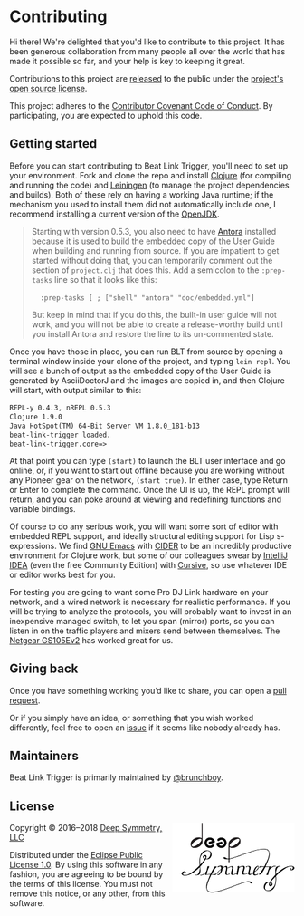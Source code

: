 # Contributing

Hi there! We're delighted that you'd like to contribute to this project.
It has been generous collaboration from many people all over the world
that has made it possible so far, and your help is key to keeping it
great.

Contributions to this project are [released][contributions-released]
to the public under the [project's open source license](LICENSE).

This project adheres to the
[Contributor Covenant Code of Conduct][covenant].
By participating, you are expected to uphold this code.

## Getting started

Before you can start contributing to Beat Link Trigger, you'll need to
set up your environment. Fork and clone the repo and install
[Clojure][clojure] (for compiling and running the code) and
[Leiningen](https://leiningen.org) (to manage the project dependencies
and builds). Both of these rely on having a working Java runtime; if
the mechanism you used to install them did not automatically include
one, I recommend installing a current version of the
[OpenJDK](http://openjdk.java.net).

> Starting with version 0.5.3, you also need to have
> [Antora](https://antora.org) installed because it is used to build the
> embedded copy of the User Guide when building and running from source.
> If you are impatient to get started without doing that, you can
> temporarily comment out the section of `project.clj` that does this.
> Add a semicolon to the `:prep-tasks` line so that it looks like this:
>
>  `  :prep-tasks [ ; ["shell" "antora" "doc/embedded.yml"]`
>
> But keep in mind that if you do this, the built-in user guide will
> not work, and you will not be able to create a release-worthy build
> until you install Antora and restore the line to its un-commented
> state.

Once you have those in place, you can run BLT from source by opening a
terminal window inside your clone of the project, and typing `lein
repl`. You will see a bunch of output as the embedded copy of the User
Guide is generated by AsciiDoctorJ and the images are copied in, and
then Clojure will start, with output similar to this:

    REPL-y 0.4.3, nREPL 0.5.3
    Clojure 1.9.0
    Java HotSpot(TM) 64-Bit Server VM 1.8.0_181-b13
    beat-link-trigger loaded.
    beat-link-trigger.core=>

At that point you can type `(start)` to launch the BLT user interface
and go online, or, if you want to start out offline because you are
working without any Pioneer gear on the network, `(start true)`. In
either case, type Return or Enter to complete the command. Once the UI
is up, the REPL prompt will return, and you can poke around at viewing
and redefining functions and variable bindings.

Of course to do any serious work, you will want some sort of editor
with embedded REPL support, and ideally structural editing support for
Lisp s-expressions. We find [GNU Emacs][emacs] with [CIDER][cider] to
be an incredibly productive environment for Clojure work, but some of
our colleagues swear by [IntelliJ IDEA][idea] (even the free Community
Edition) with [Cursive][cursive], so use whatever IDE or editor works
best for you.

For testing you are going to want some Pro DJ Link hardware on your
network, and a wired network is necessary for realistic performance.
If you will be trying to analyze the protocols, you will probably want
to invest in an inexpensive managed switch, to let you span (mirror)
ports, so you can listen in on the traffic players and mixers send
between themselves. The [Netgear GS105Ev2][switch] has worked great
for us.

## Giving back

Once you have something working you’d like to share, you can open a
[pull request][pulls].

Or if you simply have an idea, or something that you wish worked
differently, feel free to open an [issue][issues] if it seems like
nobody already has.

## Maintainers

Beat Link Trigger is primarily maintained by [@brunchboy][brunchboy].

## License

<a href="http://deepsymmetry.org"><img align="right" alt="Deep Symmetry"
 src="doc/modules/ROOT/assets/images/DS-logo-bw-200-padded-left.png" width="216" height="123"></a>

Copyright © 2016&ndash;2018 [Deep Symmetry, LLC](http://deepsymmetry.org)

Distributed under the
[Eclipse Public License 1.0](http://opensource.org/licenses/eclipse-1.0.php).
By using this software in any fashion, you are agreeing to be bound by
the terms of this license. You must not remove this notice, or any
other, from this software.


[contributions-released]: https://help.github.com/articles/github-terms-of-service/#6-contributions-under-repository-license
[covenant]: http://contributor-covenant.org/
[clojure]: https://clojure.org
[leiningen]: https://leiningen.org
[emacs]: https://www.gnu.org/software/emacs/
[cider]: http://www.cider.mx/en/latest/
[idea]: https://www.jetbrains.com/idea/
[cursive]: https://cursive-ide.com
[switch]: https://smile.amazon.com/gp/product/B00HGLVZLY/
[pulls]: https://github.com/Deep-Symmetry/beat-link-trigger/pulls
[issues]: https://github.com/Deep-Symmetry/beat-link-trigger/issues
[brunchboy]: https://github.com/brunchboy
